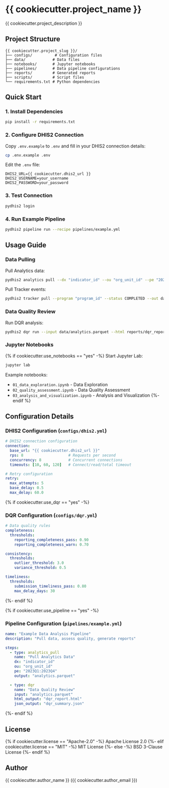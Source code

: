 # {{ cookiecutter.project_name }}

{{ cookiecutter.project_description }}

## Project Structure

```
{{ cookiecutter.project_slug }}/
├── configs/          # Configuration files
├── data/            # Data files
├── notebooks/       # Jupyter notebooks
├── pipelines/       # Data pipeline configurations
├── reports/         # Generated reports
├── scripts/         # Script files
└── requirements.txt # Python dependencies
```

## Quick Start

### 1. Install Dependencies

```bash
pip install -r requirements.txt
```

### 2. Configure DHIS2 Connection

Copy `.env.example` to `.env` and fill in your DHIS2 connection details:

```bash
cp .env.example .env
```

Edit the `.env` file:

```
DHIS2_URL={{ cookiecutter.dhis2_url }}
DHIS2_USERNAME=your_username
DHIS2_PASSWORD=your_password
```

### 3. Test Connection

```bash
pydhis2 login
```

### 4. Run Example Pipeline

```bash
pydhis2 pipeline run --recipe pipelines/example.yml
```

## Usage Guide

### Data Pulling

Pull Analytics data:
```bash
pydhis2 analytics pull --dx "indicator_id" --ou "org_unit_id" --pe "2023Q1:2023Q4" --out data/analytics.parquet
```

Pull Tracker events:
```bash
pydhis2 tracker pull --program "program_id" --status COMPLETED --out data/events.parquet
```

### Data Quality Review

Run DQR analysis:
```bash
pydhis2 dqr run --input data/analytics.parquet --html reports/dqr_report.html --json reports/dqr_summary.json
```

### Jupyter Notebooks

{% if cookiecutter.use_notebooks == "yes" -%}
Start Jupyter Lab:
```bash
jupyter lab
```

Example notebooks:
- `01_data_exploration.ipynb` - Data Exploration
- `02_quality_assessment.ipynb` - Data Quality Assessment
- `03_analysis_and_visualization.ipynb` - Analysis and Visualization
{%- endif %}

## Configuration Details

### DHIS2 Configuration (`configs/dhis2.yml`)

```yaml
# DHIS2 connection configuration
connection:
  base_url: "{{ cookiecutter.dhis2_url }}"
  rps: 8                    # Requests per second
  concurrency: 8            # Concurrent connections
  timeouts: [10, 60, 120]   # Connect/read/total timeout

# Retry configuration
retry:
  max_attempts: 5
  base_delay: 0.5
  max_delay: 60.0
```

{% if cookiecutter.use_dqr == "yes" -%}
### DQR Configuration (`configs/dqr.yml`)

```yaml
# Data quality rules
completeness:
  thresholds:
    reporting_completeness_pass: 0.90
    reporting_completeness_warn: 0.70

consistency:
  thresholds:
    outlier_threshold: 3.0
    variance_threshold: 0.5

timeliness:
  thresholds:
    submission_timeliness_pass: 0.80
    max_delay_days: 30
```
{%- endif %}

{% if cookiecutter.use_pipeline == "yes" -%}
### Pipeline Configuration (`pipelines/example.yml`)

```yaml
name: "Example Data Analysis Pipeline"
description: "Pull data, assess quality, generate reports"

steps:
  - type: analytics_pull
    name: "Pull Analytics Data"
    dx: "indicator_id"
    ou: "org_unit_id" 
    pe: "2023Q1:2023Q4"
    output: "analytics.parquet"

  - type: dqr
    name: "Data Quality Review"
    input: "analytics.parquet"
    html_output: "dqr_report.html"
    json_output: "dqr_summary.json"
```
{%- endif %}

## License

{% if cookiecutter.license == "Apache-2.0" -%}
Apache License 2.0
{%- elif cookiecutter.license == "MIT" -%}
MIT License
{%- else -%}
BSD 3-Clause License
{%- endif %}

## Author

{{ cookiecutter.author_name }} ({{ cookiecutter.author_email }})
